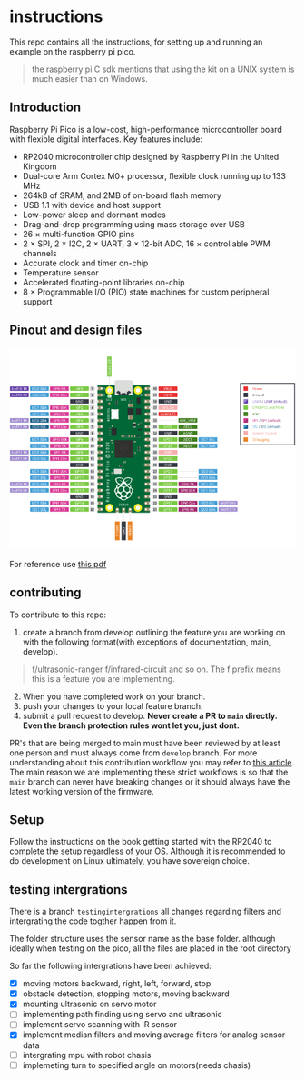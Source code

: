 # instructions 
This repo contains all the instructions, for setting up and running an example on the raspberry pi pico. 
> the raspberry pi C sdk mentions that using the kit on a UNIX system is much easier than on Windows. 

## Introduction 
Raspberry Pi Pico is a low-cost, high-performance microcontroller board with flexible digital interfaces. Key features include:
- RP2040 microcontroller chip designed by Raspberry Pi in the United Kingdom
- Dual-core Arm Cortex M0+ processor, flexible clock running up to 133 MHz
- 264kB of SRAM, and 2MB of on-board flash memory
- USB 1.1 with device and host support
- Low-power sleep and dormant modes
- Drag-and-drop programming using mass storage over USB
- 26 × multi-function GPIO pins
- 2 × SPI, 2 × I2C, 2 × UART, 3 × 12-bit ADC, 16 × controllable PWM channels
- Accurate clock and timer on-chip
- Temperature sensor
- Accelerated floating-point libraries on-chip
- 8 × Programmable I/O (PIO) state machines for custom peripheral support

## Pinout and design files
![Alt text](image.png)

For reference use [this pdf](./Pico-R3-A4-Pinout.pdf)

## contributing 
To contribute to this repo:
1. create a branch from develop outlining the feature you are working on with the following format(with exceptions of documentation, main, develop). 
> f/ultrasonic-ranger 
> f/infrared-circuit
and so on. The f prefix means this is a feature you are implementing. 

2. When you have completed work on your branch. 
3. push your changes to your local feature branch.
4. submit a pull request to develop. 
**Never create a PR to `main` directly. Even the branch protection rules wont let you, just dont.**

PR's that are being merged to main must have been reviewed by at least one person and must always come from `develop` branch. For more understanding about this contribution workflow you may refer to [this article](https://www.atlassian.com/git/tutorials/comparing-workflows/gitflow-workflow). The main reason we are implementing these strict workflows is so that the `main` branch can never have breaking changes or it should always have the latest working version of the firmware.

## Setup 
Follow the instructions on the book getting started with the RP2040 to complete the setup regardless of your OS. Although it is recommended to do development on Linux ultimately, you have sovereign choice.  

## testing intergrations 
There is a branch `testingintergrations` all changes regarding filters and intergrating the code togther happen from it. 

The folder structure uses the sensor name as the base folder. 
although ideally when testing on the pico, all the files are placed in the root directory 

So far the following intergrations have been achieved:


- [x] moving motors backward, right, left, forward, stop
- [x] obstacle detection, stopping motors, moving backward
- [x] mounting ultrasonic on servo motor
- [ ] implementing path finding using servo and ultrasonic
- [ ] implement servo scanning with IR sensor
- [x] implement median filters and moving average filters for analog sensor data
- [ ] intergrating mpu with robot chasis 
- [ ] implemeting turn to specified angle on motors(needs chasis)